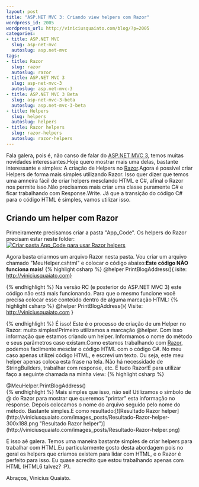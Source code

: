 ```yaml
--- 
layout: post
title: "ASP.NET MVC 3: Criando view helpers com Razor"
wordpress_id: 2005
wordpress_url: http://viniciusquaiato.com/blog/?p=2005
categories: 
- title: ASP.NET MVC
  slug: asp-net-mvc
  autoslug: asp.net-mvc
tags: 
- title: Razor
  slug: razor
  autoslug: razor
- title: ASP.NET MVC 3
  slug: asp-net-mvc-3
  autoslug: asp.net-mvc-3
- title: ASP.NET MVC 3 Beta
  slug: asp-net-mvc-3-beta
  autoslug: asp.net-mvc-3-beta
- title: Helpers
  slug: helpers
  autoslug: helpers
- title: Razor helpers
  slug: razor-helpers
  autoslug: razor-helpers
---
```

Fala galera, pois é, não canso de falar do [ASP.NET MVC 3](http://viniciusquaiato.com/blog/asp-net-mvc-3/), temos muitas novidades interessantes.Hoje quero mostrar mais uma delas, bastante interessante e simples: A criação de Helpers no [Razor](http://viniciusquaiato.com/blog/?s=razor&x=0&y=0).Agora é possível criar Helpers de forma mais simples utilizando Razor. Isso quer dizer que temos uma amneira fácil de criar helpers mesclando HTML e C#, afinal o Razor nos permite isso.Não precisamos mais criar uma classe puramente C# e ficar trabalhando com Response.Write. Já que a transição do código C# para o código HTML é simples, vamos utilizar isso.

## Criando um helper com Razor


Primeiramente precisamos criar a pasta "App_Code". Os helpers do Razor precisam estar neste folder:[![Criar pasta App_Code para usar Razor helpers](http://viniciusquaiato.com/images_posts/Razor-helpers-298x300.png "Criar pasta App_Code para usar Razor helpers")](http://viniciusquaiato.com/images_posts/Razor-helpers.png)

Agora basta criarmos um arquivo Razor nesta pasta. Vou criar um arquivo chamado "MeuHelper.cshtml" e colocar o código abaixo:**Este código NÃO funciona mais!**
{% highlight csharp %}
@helper PrintBlogAddress(){
isite: http://viniciusquaiato.com}

{% endhighlight %}
Na versão RC (e posterior do ASP.NET MVC 3) este código não está mais funcionando. Para que o mesmo funcione você precisa colocar esse conteúdo dentro de alguma marcação HTML:
{% highlight csharp %}
@helper PrintBlogAddress(){
Visite: http://viniciusquaiato.com
}



{% endhighlight %}
É isso! Este é o processo de criação de um Helper no Razor: muito simples!Primeiro utilizamos a marcação @helper. Com isso informação que estamos criando um helper. Informamos o nome do método e seus parâmetros caso existam.Como estamos trabalhando com [Razor](http://viniciusquaiato.com/blog/asp-net-mvc-3-razor-view-engine/), podemos facilmente mesclar o código HTML com o código C#. No meu caso apenas utilizei código HTML, e escrevi um texto. Ou seja, este meu helper apenas coloca esta frase na tela. Não há necessidade de StringBuilders, trabalhar com response, etc. É tudo Razor!E para utilizar faço a seguinte chamada na minha view:
{% highlight csharp %}
<body>    <div>        @MeuHelper.PrintBlogAddress()    </div></body>
{% endhighlight %}
Mais simples que isso, não sei! Utilizamos o símbolo de @ do Razor para mostrar que queremos "printar" esta informação no response. Depois colocamos o nome do arquivo seguido pelo nome do método. Bastante simples.E como resultado:[![Resultado Razor helper](http://viniciusquaiato.com/images_posts/Resultado-Razor-helper-300x188.png "Resultado Razor helper")](http://viniciusquaiato.com/images_posts/Resultado-Razor-helper.png)

É isso aê galera. Temos uma maneira bastante simples de criar helpers para trabalhar com HTML.Eu particularmente gosto desta abordagem pois no geral os helpers que criamos existem para lidar com HTML, e o Razor é perfeito para isso. Eu quase acredito que estou trabalhando apenas com HTML (HTML6 talvez? :P).

Abraços,
Vinicius Quaiato.
